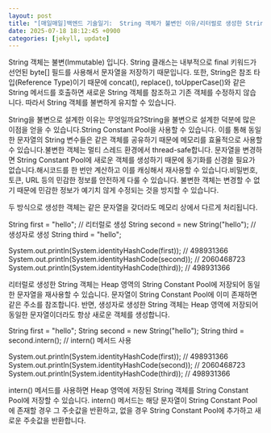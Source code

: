 ```yaml
---
layout: post
title: "[매일매일]백엔드 기술일기:  String 객체가 불변인 이유/리터럴로 생성한 String 객체와 생성자로 생성한 String 객체의 차이" 
date: 2025-07-18 18:12:45 +0900
categories: [jekyll, update]
---
```







String 객체는 불변(Immutable) 입니다. String 클래스는 내부적으로 final 키워드가 선언된 byte[] 필드를 사용해서 문자열을 저장하기 때문입니다. 또한, String은 참조 타입(Reference Type)이기 때문에 concat(), replace(), toUpperCase()와 같은 String 메서드를 호출하면 새로운 String 객체를 참조하고 기존 객체를 수정하지 않습니다. 따라서 String 객체를 불변하게 유지할 수 있습니다.




 







 



​String을 불변으로 설계한 이유는 무엇일까요?​String을 불변으로 설계한 덕분에 많은 이점을 얻을 수 있습니다.String Constant Pool을 사용할 수 있습니다. 이를 통해 동일한 문자열의 String 변수들은 같은 객체를 공유하기 때문에 메모리를 효율적으로 사용할 수 있습니다.불변한 객체는 멀티 스레드 환경에서 thread-safe합니다. 문자열을 변경하면 String Constant Pool에 새로운 객체를 생성하기 때문에 동기화를 신경쓸 필요가 없습니다.해시코드를 한 번만 계산하고 이를 캐싱해서 재사용할 수 있습니다.비밀번호, 토큰, URL 등의 민감한 정보를 안전하게 다룰 수 있습니다. 불변한 객체는 변경할 수 없기 때문에 민감한 정보가 예기치 않게 수정되는 것을 방지할 수 있습니다.




 







 



두 방식으로 생성한 객체는 같은 문자열을 갖더라도 메모리 상에서 다르게 처리됩니다.




 




String first = "hello"; // 리터럴로 생성
String second = new String("hello"); // 생성자로 생성
String third = "hello";

System.out.println(System.identityHashCode(first)); // 498931366
System.out.println(System.identityHashCode(second)); // 2060468723
System.out.println(System.identityHashCode(third)); // 498931366





 



리터럴로 생성한 String 객체는 Heap 영역의 String Constant Pool에 저장되어 동일한 문자열을 재사용할 수 있습니다. 문자열이 String Constant Pool에 이미 존재하면 같은 주소를 참조합니다. 반면, 생성자로 생성한 String 객체는 Heap 영역에 저장되어 동일한 문자열이더라도 항상 새로운 객체를 생성합니다.




 




String first = "hello";
String second = new String("hello");
String third = second.intern(); // intern() 메서드 사용

System.out.println(System.identityHashCode(first)); // 498931366
System.out.println(System.identityHashCode(second)); // 2060468723
System.out.println(System.identityHashCode(third)); // 498931366





 



intern() 메서드를 사용하면 Heap 영역에 저장된 String 객체를 String Constant Pool에 저장할 수 있습니다. intern() 메서드는 해당 문자열이 String Constant Pool에 존재할 경우 그 주솟값을 반환하고, 없을 경우 String Constant Pool에 추가하고 새로운 주솟값을 반환합니다.




 
